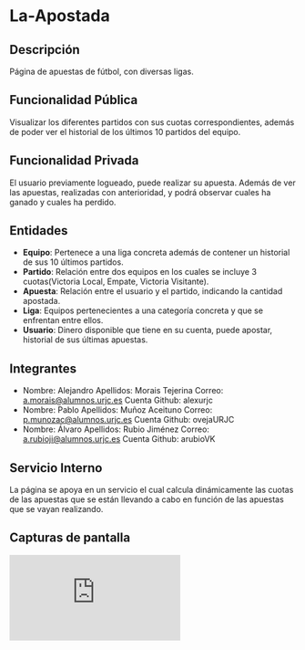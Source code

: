 # La-Apostada



## Descripción
Página de apuestas de fútbol, con diversas ligas.

## Funcionalidad Pública
Visualizar los diferentes partidos con sus cuotas correspondientes, además de poder ver el historial de los últimos 10 partidos del equipo.

## Funcionalidad Privada
El usuario previamente logueado, puede realizar su apuesta. Además de ver las apuestas, realizadas con anterioridad, y podrá observar cuales ha ganado y cuales ha perdido.

## Entidades
* **Equipo**: Pertenece a una liga concreta además de contener un historial de sus 10 últimos partidos.
* **Partido**: Relación entre dos equipos en los cuales se incluye 3 cuotas(Victoria Local, Empate, Victoria Visitante).
* **Apuesta**: Relación entre el usuario y el partido, indicando la cantidad apostada.
* **Liga**: Equipos pertenecientes a una categoría concreta y que se enfrentan entre ellos.
* **Usuario**: Dinero disponible que tiene en su cuenta, puede apostar, historial de sus últimas apuestas.

## Integrantes
* Nombre: Alejandro  Apellidos: Morais Tejerina Correo: a.morais@alumnos.urjc.es  Cuenta Github: alexurjc
* Nombre: Pablo      Apellidos: Muñoz Aceituno  Correo: p.munozac@alumnos.urjc.es Cuenta Github: ovejaURJC
* Nombre: Álvaro     Apellidos: Rubio Jiménez   Correo: a.rubioji@alumnos.urjc.es Cuenta Github: arubioVK
 
## Servicio Interno
La página se apoya en un servicio el cual calcula dinámicamente las cuotas de las apuestas que se están llevando a cabo en función de las apuestas que se vayan realizando.

## Capturas de pantalla
![alt tag](http://es.tinypic.com/view.php?pic=se4y1s&s=9#.WKNqGm_hCUk)
